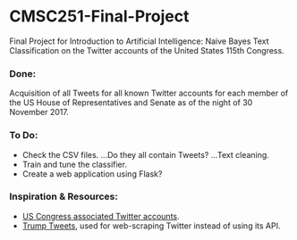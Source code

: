 # CMSC251-Final-Project
Final Project for Introduction to Artificial Intelligence: Naive Bayes Text Classification on the Twitter accounts of the United States 115th Congress.

### Done:
Acquisition of all Tweets for all known Twitter accounts for each member of the US House of Representatives and Senate as of the night of 30 November 2017.

### To Do:
* Check the CSV files.
...Do they all contain Tweets?
...Text cleaning.
* Train and tune the classifier.
* Create a web application using Flask?

### Inspiration & Resources:
* [US Congress associated Twitter accounts](https://gwu-libraries.github.io/sfm-ui/posts/2017-05-23-congress-seed-list).
* [Trump Tweets](https://github.com/sashaperigo/Trump-Tweets), used for web-scraping Twitter instead of using its API.
